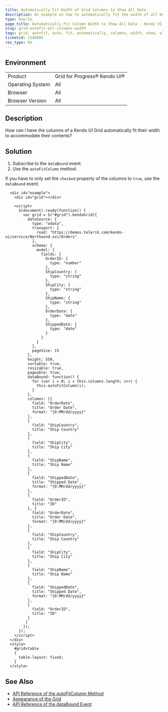 ```yaml
---
title: Automatically Fit Width of Grid Columns to Show All Data
description: An example on how to automatically fit the width of all Kendo UI Grid columns to show all data.
type: how-to
page_title: Automatically Fit Column Width to Show All Data - Kendo UI Grid for jQuery
slug: grid-autofit-all-columns-width
tags: grid, autofit, auto, fit, automatically, columns, width, show, all, data
ticketid: 1148885
res_type: kb
---
```


## Environment

<table>
 <tr>
  <td>Product</td>
  <td>Grid for Progress® Kendo UI®</td>
 </tr>
 <tr>
  <td>Operating System</td>
  <td>All</td>
 </tr>
 <tr>
  <td>Browser</td>
  <td>All</td>
 </tr>
 <tr>
  <td>Browser Version</td>
  <td>All</td>
 </tr>
</table>

## Description

How can I have the columns of a Kendo UI Grid automatically fit their width to accommodate their contents?

## Solution

1. Subscribe to the `dataBound` event.
1. Use the `autoFitColumn` method.

If you have to only set the `checked` property of the columns to `true`, use the `dataBound` event.

```dojo
  <div id="example">
    <div id="grid"></div>

    <script>
      $(document).ready(function() {
        var grid = $("#grid").kendoGrid({
          dataSource: {
            type: "odata",
            transport: {
              read: "https://demos.telerik.com/kendo-ui/service/Northwind.svc/Orders"
            },
            schema: {
              model: {
                fields: {
                  OrderID: {
                    type: "number"
                  },
                  ShipCountry: {
                    type: "string"
                  },
                  ShipCity: {
                    type: "string"
                  },
                  ShipName: {
                    type: "string"
                  },
                  OrderDate: {
                    type: "date"
                  },
                  ShippedDate: {
                    type: "date"
                  }
                }
              }
            },
            pageSize: 15
          },
          height: 550,
          sortable: true,
          resizable: true,
          pageable: true,
          dataBound: function() {
            for (var i = 0; i < this.columns.length; i++) {
              this.autoFitColumn(i);
            }
          },
          columns: [{
            field: "OrderDate",
            title: "Order Date",
            format: "{0:MM/dd/yyyy}"
          },
          {
            field: "ShipCountry",
            title: "Ship Country"
          },
          {
            field: "ShipCity",
            title: "Ship City"
          },
          {
            field: "ShipName",
            title: "Ship Name"
          },
          {
            field: "ShippedDate",
            title: "Shipped Date",
            format: "{0:MM/dd/yyyy}"
          },
          {
            field: "OrderID",
            title: "ID"
          }, {
            field: "OrderDate",
            title: "Order Date",
            format: "{0:MM/dd/yyyy}"
          },
          {
            field: "ShipCountry",
            title: "Ship Country"
          },
          {
            field: "ShipCity",
            title: "Ship City"
          },
          {
            field: "ShipName",
            title: "Ship Name"
          },
          {
            field: "ShippedDate",
            title: "Shipped Date",
            format: "{0:MM/dd/yyyy}"
          },
          {
            field: "OrderID",
            title: "ID"
          }
         ]
        });
      });
    </script>
  </div>
  <style>
    #grid>table
    {
      table-layout: fixed;
    }
  </style>
```

## See Also

* [API Reference of the autoFitColumn Method](https://docs.telerik.com/kendo-ui/api/javascript/ui/grid/methods/autofitcolumn)
* [Appearance of the Grid](https://docs.telerik.com/kendo-ui/controls/data-management/grid/appearance#width)
* [API Reference of the dataBound Event](https://docs.telerik.com/kendo-ui/api/javascript/ui/grid/events/databound)
